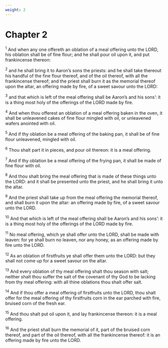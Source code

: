 ```yaml
---
weight: 2
---
```


# Chapter 2

<sup>1</sup> And when any one offereth an oblation of a meal offering unto the LORD, his oblation shall be of fine flour; and he shall pour oil upon it, and put frankincense thereon: 

<sup>2</sup> and he shall bring it to Aaron’s sons the priests: and he shall take thereout his handful of the fine flour thereof, and of the oil thereof, with all the frankincense thereof; and the priest shall burn it as the memorial thereof upon the altar, an offering made by fire, of a sweet savour unto the LORD: 

<sup>3</sup> and that which is left of the meal offering shall be Aaron’s and his sons’: it is a thing most holy of the offerings of the LORD made by fire. 

<sup>4</sup> And when thou offerest an oblation of a meal offering baken in the oven, it shall be unleavened cakes of fine flour mingled with oil, or unleavened wafers anointed with oil. 

<sup>5</sup> And if thy oblation be a meal offering of the baking pan, it shall be of fine flour unleavened, mingled with oil. 

<sup>6</sup> Thou shalt part it in pieces, and pour oil thereon: it is a meal offering. 

<sup>7</sup> And if thy oblation be a meal offering of the frying pan, it shall be made of fine flour with oil. 

<sup>8</sup> And thou shalt bring the meal offering that is made of these things unto the LORD: and it shall be presented unto the priest, and he shall bring it unto the altar. 

<sup>9</sup> And the priest shall take up from the meal offering the memorial thereof, and shall burn it upon the altar: an offering made by fire, of a sweet savour unto the LORD. 

<sup>10</sup> And that which is left of the meal offering shall be Aaron’s and his sons’: it is a thing most holy of the offerings of the LORD made by fire. 

<sup>11</sup> No meal offering, which ye shall offer unto the LORD, shall be made with leaven: for ye shall burn no leaven, nor any honey, as an offering made by fire unto the LORD. 

<sup>12</sup> As an oblation of firstfruits ye shall offer them unto the LORD: but they shall not come up for a sweet savour on the altar. 

<sup>13</sup> And every oblation of thy meal offering shalt thou season with salt; neither shalt thou suffer the salt of the covenant of thy God to be lacking from thy meal offering: with all thine oblations thou shalt offer salt. 

<sup>14</sup> And if thou offer a meal offering of firstfruits unto the LORD, thou shalt offer for the meal offering of thy firstfruits corn in the ear parched with fire, bruised corn of the fresh ear. 

<sup>15</sup> And thou shalt put oil upon it, and lay frankincense thereon: it is a meal offering. 

<sup>16</sup> And the priest shall burn the memorial of it, part of the bruised corn thereof, and part of the oil thereof, with all the frankincense thereof: it is an offering made by fire unto the LORD. 


